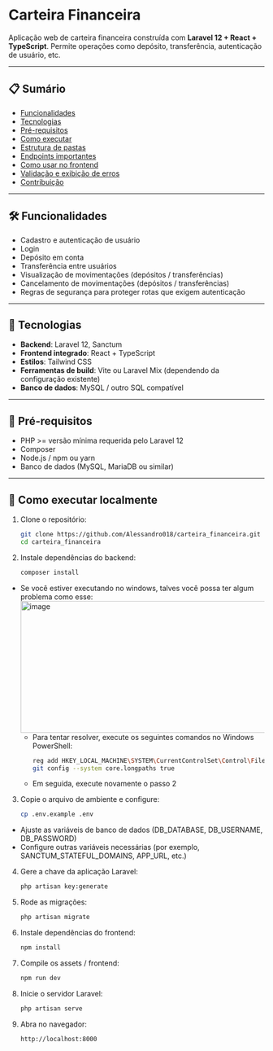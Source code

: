 # Carteira Financeira

Aplicação web de carteira financeira construída com **Laravel 12 + React + TypeScript**. Permite operações como depósito, transferência, autenticação de usuário, etc.

---

## 📋 Sumário

- [Funcionalidades](#funcionalidades)  
- [Tecnologias](#tecnologias)  
- [Pré-requisitos](#pré-requisitos)  
- [Como executar](#como-executar)  
- [Estrutura de pastas](#estrutura-de-pastas)  
- [Endpoints importantes](#endpoints-importantes)  
- [Como usar no frontend](#como-usar-no-frontend)  
- [Validação e exibição de erros](#validação-e-exibição-de-erros)  
- [Contribuição](#contribuição)  

---

## 🛠 Funcionalidades

- Cadastro e autenticação de usuário  
- Login
- Depósito em conta  
- Transferência entre usuários  
- Visualização de movimentações (depósitos / transferências)
- Cancelamento de movimentações (depósitos / transferências)
- Regras de segurança para proteger rotas que exigem autenticação  

---

## 🔧 Tecnologias

- **Backend**: Laravel 12, Sanctum  
- **Frontend integrado**: React + TypeScript  
- **Estilos**: Tailwind CSS  
- **Ferramentas de build**: Vite ou Laravel Mix (dependendo da configuração existente)  
- **Banco de dados**: MySQL / outro SQL compatível  

---

## 🔌 Pré-requisitos

- PHP >= versão mínima requerida pelo Laravel 12  
- Composer  
- Node.js / npm ou yarn  
- Banco de dados (MySQL, MariaDB ou similar)  

---

## 🚀 Como executar localmente

1. Clone o repositório:

   ```bash
   git clone https://github.com/Alessandro018/carteira_financeira.git
   cd carteira_financeira
2. Instale dependências do backend:

    ````bash
    composer install
- Se você estiver executando no windows, talves você possa ter algum problema como esse:
  <img width="955" height="259" alt="image" src="https://github.com/user-attachments/assets/79effff0-ebc3-4049-b050-7c2457308a91" />
  - Para tentar resolver, execute os seguintes comandos no Windows PowerShell:
      ````bash
      reg add HKEY_LOCAL_MACHINE\SYSTEM\CurrentControlSet\Control\FileSystem /v LongPathsEnabled /t REG_DWORD /d 1 /f
      git config --system core.longpaths true
  - Em seguida, execute novamente o passo 2

3. Copie o arquivo de ambiente e configure:

    `````bash
    cp .env.example .env
- Ajuste as variáveis de banco de dados (DB_DATABASE, DB_USERNAME, DB_PASSWORD)
- Configure outras variáveis necessárias (por exemplo, SANCTUM_STATEFUL_DOMAINS, APP_URL, etc.)
4. Gere a chave da aplicação Laravel:

      ````bash
      php artisan key:generate
5. Rode as migrações:

    ````bash
    php artisan migrate
6. Instale dependências do frontend:

    ````bash
    npm install
7. Compile os assets / frontend:

    ````bash
    npm run dev
8. Inicie o servidor Laravel:

    ````bash
    php artisan serve
9. Abra no navegador:

    ````bash
    http://localhost:8000
